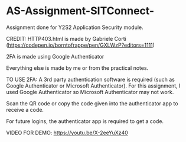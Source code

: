# AS-Assignment-SITConnect-
Assignment done for Y2S2 Application Security module.

CREDIT:
HTTP403.html is made by Gabriele Corti (https://codepen.io/borntofrappe/pen/GXLWzP?editors=1111)

2FA is made using Google Authenticator

Everything else is made by me or from the practical notes.


TO USE 2FA:
A 3rd party authentication software is required (such as Google Authenticator or Microsoft Authenticator). For this assignment, I used Google Authenticator so Microsoft Authenticator may not work.

Scan the QR code or copy the code given into the authenticator app to receive a code.

For future logins, the authenticator app is required to get a code.


VIDEO FOR DEMO: https://youtu.be/X-2eeYuXz40
